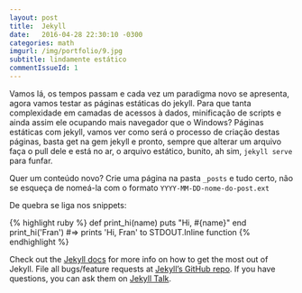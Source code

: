 ```yaml
---
layout: post
title:  Jekyll
date:   2016-04-28 22:30:10 -0300
categories: math
imgurl: /img/portfolio/9.jpg
subtitle: lindamente estático
commentIssueId: 1
---
```


Vamos lá, os tempos passam e cada vez um paradigma novo se apresenta, agora vamos testar as páginas estáticas do jekyll.
Para que tanta complexidade em camadas de acessos à dados, minificação de scripts e ainda assim ele ocupando mais navegador que o Windows?
Páginas estáticas com jekyll, vamos ver como será o processo de criação destas páginas, basta get na gem jekyll e pronto, sempre que alterar um arquivo faça o pull dele e está no ar, o arquivo estático, bunito, ah sim, `jekyll serve` para funfar.

Quer um conteúdo novo? Crie uma página na pasta `_posts` e tudo certo, não se esqueça de nomeá-la com o formato `YYYY-MM-DD-nome-do-post.ext`

De quebra se liga nos snippets:

{% highlight ruby %}
def print_hi(name)
  puts "Hi, #{name}"
end
print_hi('Fran')
#=> prints 'Hi, Fran' to STDOUT.Inline function
{% endhighlight %}

Check out the [Jekyll docs][jekyll-docs] for more info on how to get the most out of Jekyll. File all bugs/feature requests at [Jekyll’s GitHub repo][jekyll-gh]. If you have questions, you can ask them on [Jekyll Talk][jekyll-talk].

[jekyll-docs]: http://jekyllrb.com/docs/home
[jekyll-gh]:   https://github.com/jekyll/jekyll
[jekyll-talk]: https://talk.jekyllrb.com/
